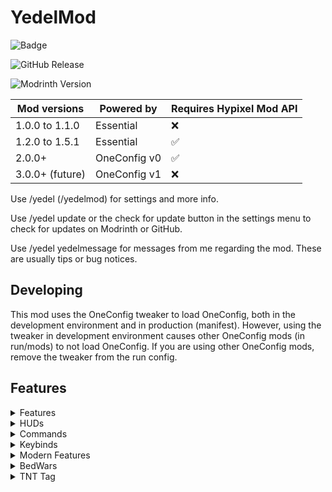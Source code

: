 ﻿# YedelMod

![Badge](https://img.shields.io/badge/discord-yedel-blue)

![GitHub Release](https://img.shields.io/github/v/release/Yedelo/YedelMod?label=GitHub%20version)

![Modrinth Version](https://img.shields.io/modrinth/v/oYw9EG5g?label=Modrinth%20version)

| **Mod versions** | **Powered by** | **Requires Hypixel Mod API** |
|------------------|----------------|------------------------------|
| 1.0.0 to 1.1.0   | Essential      | ❌                            |
| 1.2.0 to 1.5.1   | Essential      | ✅                            |
| 2.0.0+           | OneConfig v0   | ✅                            |
| 3.0.0+ (future)  | OneConfig v1   | ❌                            |

Use /yedel (/yedelmod) for settings and more info.

Use /yedel update or the check for update button in the settings menu to check for updates on Modrinth or GitHub.

Use /yedel yedelmessage for messages from me regarding the mod. These are usually tips or bug notices.

## Developing

This mod uses the OneConfig tweaker to load OneConfig, both in the development environment and in production (manifest).
However, using the tweaker in development environment causes other OneConfig mods (in run/mods) to not load OneConfig.
If you are using other OneConfig mods, remove the tweaker from the run config.

## Features

<details><summary>Features</summary>

- Auto Welcome Guild Members
- Custom Hit Particles
- Dropper AutoGG
- Regex Chat Filter
- Random Placeholder
- SkyWars Strength Indicators
- Client-Side Auto-Block
- Limbo Creative Mode
- Favorite Server Button

</details>

<details><summary>HUDs</summary>

- Custom Text HUD
- Bedwars XP Display HUD
- Magic Milk Time HUD

</details>

<details><summary>Commands</summary>

All hosted under /yedel (yedelmod):

- cleartext
- constants
- formatting
- limbo (li)
- limbocreative (limbogmc, lgmc)
- ping [method]
- playtime (pt)
- setnick [nick]
- settext [text]
- settitle [title]
- simulatechat (simc) [text]
- update [platform]
- yedelmessage (message)

</details>

<details><summary>Keybinds</summary>

- Search the auction house for your held item
- Search the bazaar for your held item
- Submit insufficient evidence verdict
- Submit evidence without doubt verdict

</details>

<details><summary>Modern Features</summary>

Features backported from modern versions of the game.

- Book Background (1.14+)
- Keep Chat History on Chat Clear (1.15.2+)
- Change Window Title (1.15.2+)
- Damage Tilt (1.19.4+)

- Hand Swings (1.15+)
  * Item Uses
  * Item Drops

</details>

<details><summary>BedWars</summary>

- BedWars Defusal Helper

- Light Green Token Messages
- Hide Slumber Ticket Messages
- Hide Item Pickup Messages
- Hide Silver Coin Count
- Hide Comfy Pillow Messages
- Hide Dreamer's Soul Fragment Messages

</details>

<details><summary>TNT Tag</summary>

- Bounty Hunting

</details>









